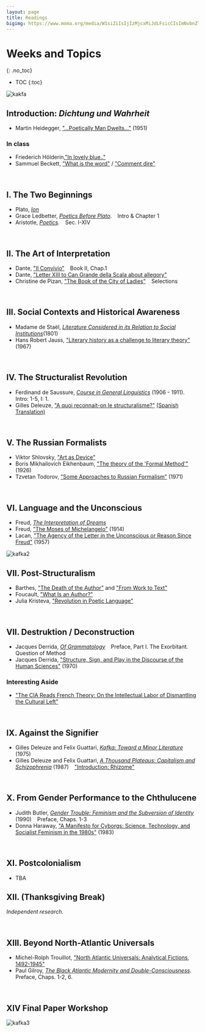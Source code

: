 ```yaml
---
layout: page
title: Readings
bigimg: https://www.moma.org/media/W1siZiIsIjIzMjcxMiJdLFsicCIsImNvbnZlcnQiLCItcXVhbGl0eSA5MCAtcmVzaXplIDIwMDB4MjAwMFx1MDAzZSJdXQ.jpg?sha=667ba2f0b131896f
---
```


# Weeks and Topics
{: .no_toc}

* TOC
{:toc}

![kakfa](http://cdn8.openculture.com/wp-content/uploads/2014/02/Fencing-1917.jpg)

## Introduction: *Dichtung und Wahrheit* 

- Martin Heidegger, ["...Poetically Man Dwelts..."](https://bushare-my.sharepoint.com/:b:/r/personal/dhcg_bu_edu/Documents/courses/ls850-theory-fall-2021-dhc/heidegger-poetically.pdf?csf=1&web=1&e=ljTQAF) (1951)

### In class

- Friederich Hölderin,["In lovely blue.."](http://timothyquigley.net/cont/holderlin-blue.pdf) 
- Sammuel Beckett, ["What is the word"](http://timothyquigley.net/cont/holderlin-blue.pdf) / ["Comment dire"](http://www.florilege.free.fr/florilege/beckett/commentd.htm)

<br>

## I. The Two Beginnings

- Plato, [*Ion*](https://bushare-my.sharepoint.com/:b:/g/personal/dhcg_bu_edu/Eb-b7DXm6iNMuZseKqLydKgBd5L2YFD6Aqj_xRh26L2L1A?e=Dc6no0)
- Grace Ledbetter, [*Poetics Before Plato*](https://bushare-my.sharepoint.com/:b:/g/personal/dhcg_bu_edu/EVErxA3dzOtDiAz0f4tcu-8BewWeLQdbsx7dP5IpfLW1Iw?e=rqtkWU). &ensp; <i class="far fa-bookmark"></i> Intro & Chapter 1
- Aristotle, [*Poetics*](https://bushare-my.sharepoint.com/:b:/g/personal/dhcg_bu_edu/EaXDKl5vDv1GkZSdIowcx8YBH8F2M9NuZAemCTg6rZiiUA?e=hSp2mS). &ensp; <i class="far fa-bookmark"></i> Sec. I-XIV

<br>

## II. The Art of Interpretation

- Dante, ["Il Convivio"](https://bushare-my.sharepoint.com/:b:/g/personal/dhcg_bu_edu/ESfJE1anmkhDjXlTm2kRL5kB9SiWE_SzyfNtoFSQP-eakA?e=mJJbr1) &ensp; <i class="far fa-bookmark"></i> Book II, Chap.1
- Dante, ["Letter XIII to Can Grande della Scala about allegory"](https://bushare-my.sharepoint.com/:b:/g/personal/dhcg_bu_edu/EUFNWwrlc1pJmTfxc5tMnPUBJis-Ca4p6IjoGqa_k1o6LQ?e=Y3qkAL) 
- Christine de Pizan, ["The Book of the City of Ladies"](https://bushare-my.sharepoint.com/:b:/g/personal/dhcg_bu_edu/Eflix7OF7XdJvzvntbmwUksB8omGNP-NZn-jHkFmPeMA7A?e=KDtZiJ) &ensp; <i class="far fa-bookmark"></i> Selections

<br>

## III. Social Contexts and Historical Awareness

- Madame de Staël, [*Literature Considered in its Relation to Social Institutions*](https://bushare-my.sharepoint.com/:b:/g/personal/dhcg_bu_edu/EQPP6gLLPqhIrgsQl0ukUesBAQW7i2b4wZXXs33pAGcwQw?e=yzgBuJ)(1801)
- Hans Robert Jauss, ["Literary history as a challenge to literary theory"](https://bushare-my.sharepoint.com/:b:/g/personal/dhcg_bu_edu/EbE3OsC6LhJAuxjYGxMAPuYBTwFBr9-lCVlpWD0B9m-WWQ?e=ihU203) (1967)

<br>

## IV. The Structuralist Revolution

- Ferdinand de Saussure, [*Course in General Linguistics*](https://bushare-my.sharepoint.com/:b:/g/personal/dhcg_bu_edu/EVx6cLoCOSJHjoo-btg9nJgB7uEMyl-z47YDGdTab7Ivyg?e=Hrn0yv) (1906 - 1911). &ensp; <i class="far fa-bookmark"></i> Intro: 1-5, I: 1.
- Gilles Deleuze, ["A quoi reconnait-on le structuralisme?"](https://bushare-my.sharepoint.com/:b:/g/personal/dhcg_bu_edu/EQp0X2xB1YZKmV67NzVDeQAB4vsiCeicgnEOsjwHZYl_wQ?e=9zCqRQ) [(Spanish Translation)](https://bushare-my.sharepoint.com/:b:/g/personal/dhcg_bu_edu/EWomLtJfV1pAoXLDWEFAtvoB13l9AEbfzXqzEEDIilkd0Q?e=KmxLrJ)

<br>

## V. The Russian Formalists

- Viktor Shlovsky, ["Art as Device"](https://bushare-my.sharepoint.com/:b:/g/personal/dhcg_bu_edu/ETJuJa_MBh9PgJVDwuM75C8B6gISorhbGJvhnn2cpPbCIw?e=22bBl5)
- Boris Mikhailovich Eikhenbaum, ["The theory of the 'Formal Method'"](https://bushare-my.sharepoint.com/:b:/g/personal/dhcg_bu_edu/EQIIG5IE5LZLgpBUz2mtl54BnFFeljxAqK35HKq6jNoyWA?e=JC7JrU) (1926)
- Tzvetan Todorov, ["Some Approaches to Russian Formalism"](https://bushare-my.sharepoint.com/:b:/g/personal/dhcg_bu_edu/Eaz3hp9vUBFPohNHF5O_INUBkhaazQ3KBo7RmwywAq54KA?e=ckMIo6) (1971)

<br>

## VI. Language and the Unconscious 

- Freud, [*The Interpretation of Dreams*]()
- Freud, ["The Moses of Michelangelo"]() (1914)
- Lacan, ["The Agency of the Letter in the Unconscious or Reason Since Freud"]() (1957)

![kafka2](https://encrypted-tbn0.gstatic.com/images?q=tbn:ANd9GcST9iVJQpSQgdhlhXvwshCo6OkshTQLgUgUe6aQYHRY8BUnzJX_41pjQUCsDAxSaLl2j_E&usqp=CAU)

## VII. Post-Structuralism

- Barthes, ["The Death of the Author"]() and ["From Work to Text"]()
- Foucault, ["What Is an Author?"]()
- Julia Kristeva, ["Revolution in Poetic Language"]()

<br>

## VII. Destruktion / Deconstruction

- Jacques Derrida, [*Of Grammatology*]() &ensp; <i class="far fa-bookmark"></i> Preface, Part I. 
The Exorbitant. Question of Method
- Jacques Derrida, ["Structure, Sign, and Play in the Discourse of the Human Sciences"]() (1970)

### Interesting Aside

- ["The CIA Reads French Theory: On the Intellectual Labor of Dismantling the Cultural Left"](https://thephilosophicalsalon.com/the-cia-reads-french-theory-on-the-intellectual-labor-of-dismantling-the-cultural-left/)

<br>

## IX. Against the Signifier

- Gilles Deleuze and Felix Guattari, [*Kafka: Toward a Minor Literature*]() (1975)
- Gilles Deleuze and Felix Guattari, [*A Thousand Plateaus: Capitalism and Schizophrenia*]() (1987) &ensp; <i class="far fa-bookmark"></i> ["Introduction: Rhizome"]() 

<br>

## X. From Gender Performance to the Chthulucene 

- Judith Butler, [*Gender Trouble: Feminism and the Subversion of Identity*]() (1990) &ensp; <i class="far fa-bookmark"></i> Preface, Chaps. 1-3
- Donna Haraway, ["A Manifesto for Cyborgs: Science, Technology, and Socialist Feminism in the 1980s"]() (1983)

<br>

## XI. Postcolonialism 

- TBA

## XII. (Thanksgiving Break)

*Independent research.*

<br>

## XIII. Beyond North-Atlantic Universals 

- Michel-Rolph Trouillot, ["North Atlantic Universals: Analytical Fictions, 1492-1945"]()
- Paul Gilroy, [*The Black Atlantic Modernity and Double-Consciousness*](). &ensp; <i class="far fa-bookmark"></i> Preface, Chaps. 1-2, 6.

<br>

## XIV Final Paper Workshop

![kafka3](http://cdn8.openculture.com/wp-content/uploads/2014/02/Three-Runners-1912-1913.jpg)
